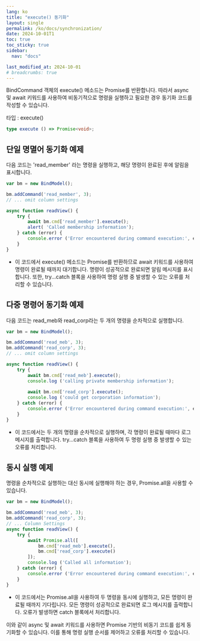 ```yaml
---
lang: ko
title: "execute() 동기화"
layout: single
permalink: /ko/docs/synchronization/
date: 2024-10-01T1
toc: true
toc_sticky: true
sidebar:
  nav: "docs"

last_modified_at: 2024-10-01
# breadcrumbs: true
---
```


BindCommand 객체의 execute() 메소드는 Promise를 반환합니다. 따라서 async 및 await 키워드를 사용하여 비동기적으로 명령을 실행하고 필요한 경우 동기화 코드를 작성할 수 있습니다. 

타입 : execute()
```ts
type execute () => Promise<void>;
```

## 단일 명멸어 동기화 예제

다음 코드는 'read_member' 라는 명령을 실행하고, 해당 명령이 완료된 후에 알림을 표시합니다.

```js
var bm = new BindModel();

bm.addCommand('read_member', 3);
// ... omit column settings

async function readView() {
    try {
        await bm.cmd['read_member'].execute();
        alert( 'Called membership information');
    } catch (error) {
        console.error ('Error encountered during command execution:', error);
    }
}
```
- 이 코드에서 execute() 메소드는 Promise를 반환하므로 await 키워드를 사용하여 명령이 완료될 때까지 대기합니다. 명령이 성공적으로 완료되면 알림 메시지를 표시합니다. 또한, try...catch 블록을 사용하여 명령 실행 중 발생할 수 있는 오류를 처리할 수 있습니다.

## 다중 명령어 동기화 예제

다음 코드는 read_meb와 read_corp라는 두 개의 명령을 순차적으로 실행합니다.
```js
var bm = new BindModel();

bm.addCommand('read_meb', 3);
bm.addCommand('read_corp', 3);
// ... omit column settings

async function readView() {
    try {
        await bm.cmd['read_meb'].execute();
        console.log ('calling private membership information');
        
        await bm.cmd['read_corp'].execute();
        console.log ('could get corporation information');
    } catch (error) {
        console.error ('Error encountered during command execution:', error);
    }
}
```
- 이 코드에서는 두 개의 명령을 순차적으로 실행하며, 각 명령이 완료될 때마다 로그 메시지를 출력합니다. try...catch 블록을 사용하여 두 명령 실행 중 발생할 수 있는 오류를 처리합니다.

## 동시 실행 예제

명령을 순차적으로 실행하는 대신 동시에 실행해야 하는 경우, Promise.all을 사용할 수 있습니다.

```js
var bm = new BindModel();

bm.addCommand('read_meb', 3);
bm.addCommand('read_corp', 3);
// ... Column Settings
async function readView() {
    try {
        await Promise.all([
            bm.cmd['read_meb'].execute(),
            bm.cmd['read_corp'].execute()
        ]);
        console.log ('Called all information');
    } catch (error) {
        console.error ('Error encountered during command execution:', error);
    }
}
```
- 이 코드에서는 Promise.all을 사용하여 두 명령을 동시에 실행하고, 모든 명령이 완료될 때까지 기다립니다. 모든 명령이 성공적으로 완료되면 로그 메시지를 출력합니다. 오류가 발생하면 catch 블록에서 처리합니다.

이와 같이 async 및 await 키워드를 사용하면 Promise 기반의 비동기 코드를 쉽게 동기화할 수 있습니다. 이를 통해 명령 실행 순서를 제어하고 오류를 처리할 수 있습니다.
